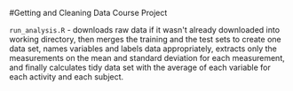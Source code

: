 #Getting and Cleaning Data Course Project

```run_analysis.R``` - downloads raw data if it wasn't already downloaded into working directory, then merges the training and the test sets to create one data set, names variables and labels data appropriately, extracts only the measurements on the mean and standard deviation for each measurement, and finally calculates tidy data set with the average of each variable for each activity and each subject.